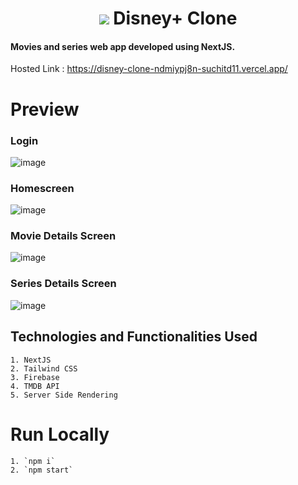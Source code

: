 
<div>
  <h1 align="center"><img src="https://img.icons8.com/nolan/32/disney-plus.png"/>  Disney+ Clone</h1>
</div>





#### Movies and series web app developed using NextJS.


Hosted Link : https://disney-clone-ndmiypj8n-suchitd11.vercel.app/

# Preview
### Login
![image](https://user-images.githubusercontent.com/56268987/167251361-68264c08-a924-4e6c-9e4a-d3c148a5d2f6.png)

### Homescreen
![image](https://user-images.githubusercontent.com/56268987/167251326-84cbe804-e28d-4453-8178-1b0e9a13d720.png)

### Movie Details Screen
![image](https://user-images.githubusercontent.com/56268987/167251411-b9d8b684-7b7e-474c-8091-7fd130ee059c.png)

### Series Details Screen
![image](https://user-images.githubusercontent.com/56268987/167251460-1325491a-1136-4581-bbea-d2a0678179c1.png)



## Technologies and Functionalities Used 

    1. NextJS
    2. Tailwind CSS
    3. Firebase
    4. TMDB API
    5. Server Side Rendering


# Run Locally
    1. `npm i`
    2. `npm start`
